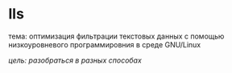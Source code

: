 # lls

тема: оптимизация фильтрации текстовых данных с помощью низкоуровневого
программировния в среде GNU/Linux

*цель: разобраться в разных способах*
